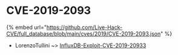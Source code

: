 # CVE-2019-2093
{% embed url="https://github.com/Live-Hack-CVE/full_database/blob/main/cves/2019/CVE-2019-2093.json" %}

* LorenzoTullini ~> [InfluxDB-Exploit-CVE-2019-20933](https://www.alice-snow.ru/2019/database/cve-2019-2093/influxdb-exploit-cve-2019-20933-lorenzotullini)